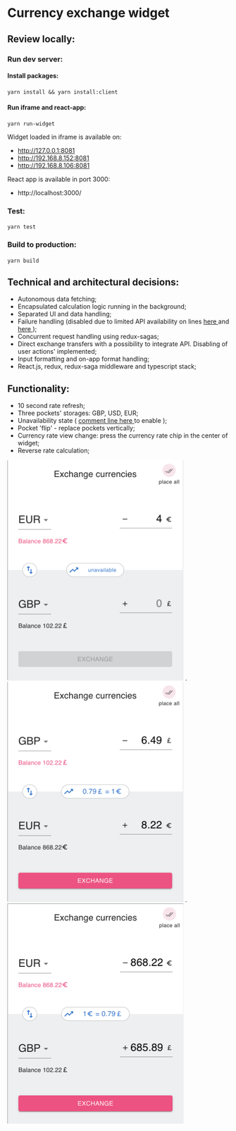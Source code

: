 # Currency exchange widget

## Review locally:

### Run dev server: 

#### Install packages: 
`yarn install && yarn install:client`

#### Run iframe and react-app: 
`yarn run-widget`

Widget loaded in iframe is available on:
*  http://127.0.0.1:8081
*  http://192.168.8.152:8081
*  http://192.168.8.106:8081

React app is available in port 3000: 
* http://localhost:3000/

### Test:
`yarn test`

### Build to production:
`yarn build`

## Technical and architectural decisions: 

* Autonomous data fetching;
* Encapsulated calculation logic running in the background;
* Separated UI and data handling;
* Failure handling (disabled due to limited API availability on lines [here ](widget/src/store/modules/currency-rates/sagas.ts#L44) and [here ](widget/src/store/modules/currency-rates/sagas.ts#L45));
* Concurrent request handling using redux-sagas;
* Direct exchange transfers with a possibility to integrate API. Disabling of user actions' implemented;
* Input formatting and on-app format handling;
* React.js, redux, redux-saga middleware and typescript stack;


## Functionality: 

* 10 second rate refresh;
* Three pockets' storages: GBP, USD, EUR;
* Unavailability state ( [comment line here ](widget/src/api/currency-rates/index.ts#L9) to enable );
* Pocket 'flip' - replace pockets vertically;
* Currency rate view change: press the currency rate chip in the center of widget;
* Reverse rate calculation;

<img width="400" height="500" src="readme-assets/fetch_failure.png"> . 
<img width="400" height="500" src="readme-assets/additional_features.png"> . 
<img width="400" height="500" src="readme-assets/idle_state.png">